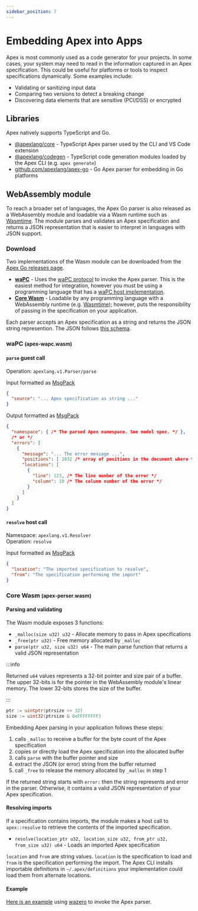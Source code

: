 ```yaml
---
sidebar_position: 7
---
```


# Embedding Apex into Apps

Apex is most commonly used as a code generator for your projects. In some cases, your system may need to read in the information captured in an Apex specification. This could be useful for platforms or tools to inspect specifications dynamically. Some examples include:

* Validating or sanitizing input data
* Comparing two versions to detect a breaking change
* Discovering data elements that are sensitive (PCI/DSS) or encrypted

## Libraries

Apex natively supports TypeScript and Go.

* [@apexlang/core](https://github.com/apexlang/apex-js) - TypeScript Apex parser used by the CLI and VS Code extension
* [@apexlang/codegen](https://github.com/apexlang/codegen) - TypeScript code generation modules loaded by the Apex CLI (e.g. `apex generate`)
* [github.com/apexlang/apex-go](https://github.com/apexlang/apex-go) - Go Apex parser for embedding in Go platforms

## WebAssembly module

To reach a broader set of languages, the Apex Go parser is also released as a WebAssembly module and loadable via a Wasm runtime such as [Wasmtime](https://wasmtime.dev). The module parses and validates an Apex specification and returns a JSON representation that is easier to interpret in languages with JSON support.

### Download

Two implementations of the Wasm module can be downloaded from the [Apex Go releases page](https://github.com/apexlang/apex-go/releases).

* **[waPC](https://github.com/apexlang/apex-go/releases/latest/download/apex-wapc.wasm)** - Uses the [waPC protocol](https://wapc.io/docs/spec/) to invoke the Apex parser. This is the easiest method for integration, however you must be using a programming language that has a [waPC host implementation](https://github.com/wapc).
* **[Core Wasm](https://github.com/apexlang/apex-go/releases/latest/download/apex-parser.wasm)** - Loadable by any programming language with a WebAssembly runtime (e.g. [Wasmtime](https://wasmtime.dev)); however, puts the responsibility of passing in the specification on your application.

Each parser accepts an Apex specification as a string and returns the JSON string represention. The JSON follows [this schema](https://github.com/apexlang/apex-go/blob/main/model.apexlang).

### waPC <small>(apex-wapc.wasm)</small>

#### `parse` guest call

Operation: `apexlang.v1.Parser/parse`

Input formatted as [MsgPack](https://msgpack.org)

```json
{
  "source": "... Apex specification as string ..."
}
```

Output formatted as [MsgPack](https://msgpack.org)

```json
{
  "namespace": { /* The parsed Apex namespace. See model spec. */ },
  /* or */
  "errors": [
    {
      "message": "... The error message ...",
      "positions": [ 1032 /* array of positions in the document where the error occurs*/ ],
      "locations": [
        {
          "line": 123, /* The line number of the error */
          "column": 10 /* The column number of the error */
        }
      ]
    }
  ]
}
```

#### `resolve` host call

Namespace: `apexlang.v1.Resolver`<br/>
Operation: `resolve`

Input formatted as [MsgPack](https://msgpack.org)

```json
{
  "location": "The imported specification to resolve",
  "from": "The specification performing the import"
}
```

### Core Wasm <small>(apex-perser.wasm)</small>

#### Parsing and validating

The Wasm module exposes 3 functions:

* `_malloc(size u32) u32` - Allocate memory to pass in Apex specifications
* `_free(ptr u32)` - Free memory allocated by `_malloc`
* `parse(ptr u32, size u32) u64` - The main parse function that returns a valid JSON representation

:::info

Returned `u64` values represents a 32-bit pointer and size pair of a buffer. The upper 32-bits is for the pointer in the WebAssembly module's linear memory. The lower 32-bits stores the size of the buffer.

:::

```go
ptr := uintptr(ptrsize >> 32)
size := uint32(ptrsize & 0xFFFFFFFF)
```

Embedding Apex parsing in your application follows these steps:

1. calls `_malloc` to receive a buffer for the byte count of the Apex specification
2. copies or directly load the Apex specification into the allocated buffer
3. calls `parse` with the buffer pointer and size
4. extract the JSON (or error) string from the buffer returned
5. call `_free` to release the memory allocated by `_malloc` in step 1

If the returned string starts with `error:` then the string represents and error in the parser. Otherwise, it contains a valid JSON representation of your Apex specification.

#### Resolving imports

If a specification contains imports, the module makes a host call to `apex::resolve` to retrieve the contents of the imported specification.

* `resolve(location_ptr u32, location_size u32, from_ptr u32, from_size u32) u64` - Loads an imported Apex specification

`location` and `from` are string values. `location` is the specification to load and `from` is the specification performing the import. The Apex CLI installs importable definitions in `~/.apex/definitions` your implementation could load them from alternate locations.

#### Example

[Here is an example](https://github.com/apexlang/apex-go/blob/main/cmd/host/main.go) using [wazero](https://wazero.io/) to invoke the Apex parser.
